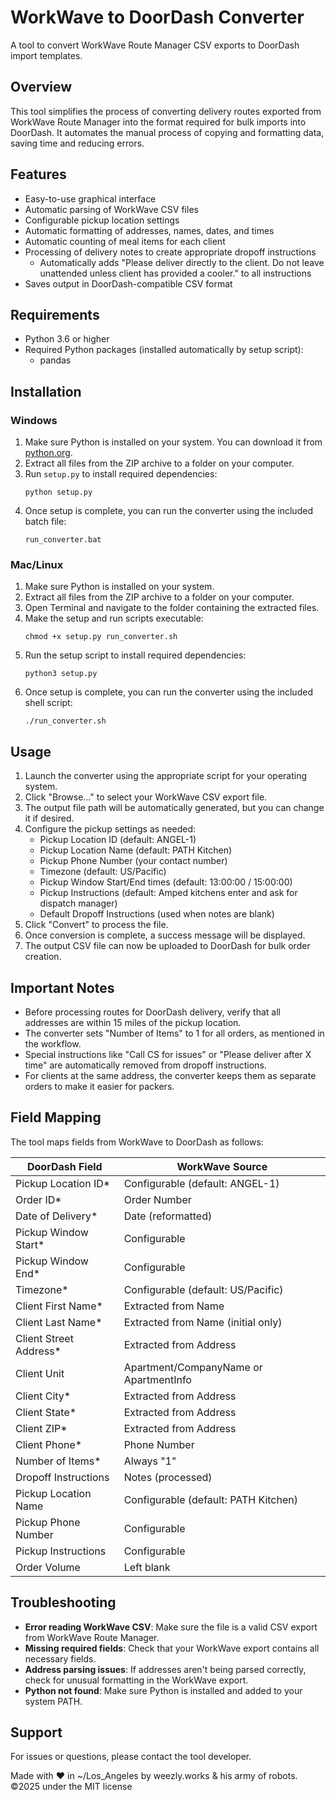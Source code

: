 # WorkWave to DoorDash Converter

A tool to convert WorkWave Route Manager CSV exports to DoorDash import templates.

## Overview

This tool simplifies the process of converting delivery routes exported from WorkWave Route Manager into the format required for bulk imports into DoorDash. It automates the manual process of copying and formatting data, saving time and reducing errors.

## Features

- Easy-to-use graphical interface
- Automatic parsing of WorkWave CSV files
- Configurable pickup location settings
- Automatic formatting of addresses, names, dates, and times
- Automatic counting of meal items for each client
- Processing of delivery notes to create appropriate dropoff instructions
  - Automatically adds "Please deliver directly to the client. Do not leave unattended unless client has provided a cooler." to all instructions
- Saves output in DoorDash-compatible CSV format

## Requirements

- Python 3.6 or higher
- Required Python packages (installed automatically by setup script):
  - pandas

## Installation

### Windows

1. Make sure Python is installed on your system. You can download it from [python.org](https://www.python.org/downloads/).
2. Extract all files from the ZIP archive to a folder on your computer.
3. Run `setup.py` to install required dependencies:
   ```
   python setup.py
   ```
4. Once setup is complete, you can run the converter using the included batch file:
   ```
   run_converter.bat
   ```

### Mac/Linux

1. Make sure Python is installed on your system.
2. Extract all files from the ZIP archive to a folder on your computer.
3. Open Terminal and navigate to the folder containing the extracted files.
4. Make the setup and run scripts executable:
   ```
   chmod +x setup.py run_converter.sh
   ```
5. Run the setup script to install required dependencies:
   ```
   python3 setup.py
   ```
6. Once setup is complete, you can run the converter using the included shell script:
   ```
   ./run_converter.sh
   ```

## Usage

1. Launch the converter using the appropriate script for your operating system.
2. Click "Browse..." to select your WorkWave CSV export file.
3. The output file path will be automatically generated, but you can change it if desired.
4. Configure the pickup settings as needed:
   - Pickup Location ID (default: ANGEL-1)
   - Pickup Location Name (default: PATH Kitchen)
   - Pickup Phone Number (your contact number)
   - Timezone (default: US/Pacific)
   - Pickup Window Start/End times (default: 13:00:00 / 15:00:00)
   - Pickup Instructions (default: Amped kitchens enter and ask for dispatch manager)
   - Default Dropoff Instructions (used when notes are blank)
5. Click "Convert" to process the file.
6. Once conversion is complete, a success message will be displayed.
7. The output CSV file can now be uploaded to DoorDash for bulk order creation.

## Important Notes

- Before processing routes for DoorDash delivery, verify that all addresses are within 15 miles of the pickup location.
- The converter sets "Number of Items" to 1 for all orders, as mentioned in the workflow.
- Special instructions like "Call CS for issues" or "Please deliver after X time" are automatically removed from dropoff instructions.
- For clients at the same address, the converter keeps them as separate orders to make it easier for packers.

## Field Mapping

The tool maps fields from WorkWave to DoorDash as follows:

| DoorDash Field | WorkWave Source |
|----------------|-----------------|
| Pickup Location ID* | Configurable (default: ANGEL-1) |
| Order ID* | Order Number |
| Date of Delivery* | Date (reformatted) |
| Pickup Window Start* | Configurable |
| Pickup Window End* | Configurable |
| Timezone* | Configurable (default: US/Pacific) |
| Client First Name* | Extracted from Name |
| Client Last Name* | Extracted from Name (initial only) |
| Client Street Address* | Extracted from Address |
| Client Unit | Apartment/CompanyName or ApartmentInfo |
| Client City* | Extracted from Address |
| Client State* | Extracted from Address |
| Client ZIP* | Extracted from Address |
| Client Phone* | Phone Number |
| Number of Items* | Always "1" |
| Dropoff Instructions | Notes (processed) |
| Pickup Location Name | Configurable (default: PATH Kitchen) |
| Pickup Phone Number | Configurable |
| Pickup Instructions | Configurable |
| Order Volume | Left blank |

## Troubleshooting

- **Error reading WorkWave CSV**: Make sure the file is a valid CSV export from WorkWave Route Manager.
- **Missing required fields**: Check that your WorkWave export contains all necessary fields.
- **Address parsing issues**: If addresses aren't being parsed correctly, check for unusual formatting in the WorkWave export.
- **Python not found**: Make sure Python is installed and added to your system PATH.

## Support

For issues or questions, please contact the tool developer.

Made with ❤️ in ~/Los_Angeles by weezly.works & his army of robots. ©2025 under the MIT license
